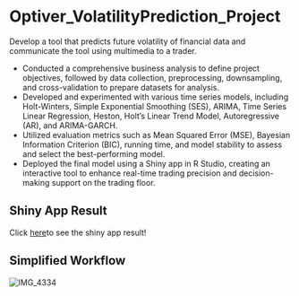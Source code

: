 # Optiver_VolatilityPrediction_Project

Develop a tool that predicts future volatility of financial data and communicate the tool using multimedia to a trader.
- Conducted a comprehensive business analysis to define project objectives, followed by data collection,
preprocessing, downsampling, and cross-validation to prepare datasets for analysis.
- Developed and experimented with various time series models, including Holt-Winters, Simple Exponential Smoothing (SES), ARIMA, Time Series Linear Regression, Heston, Holt’s Linear Trend
Model, Autoregressive (AR), and ARIMA-GARCH.
- Utilized evaluation metrics such as Mean Squared Error (MSE), Bayesian Information Criterion (BIC),
running time, and model stability to assess and select the best-performing model.
- Deployed the final model using a Shiny app in R Studio, creating an interactive tool to enhance
real-time trading precision and decision-making support on the trading floor.

## Shiny App Result
Click [here](https://oriole.shinyapps.io/data3888/)to see the shiny app result!

## Simplified Workflow
![IMG_4334](https://github.com/user-attachments/assets/219ea3f0-b040-4e80-aa9b-44dc22a86869)


